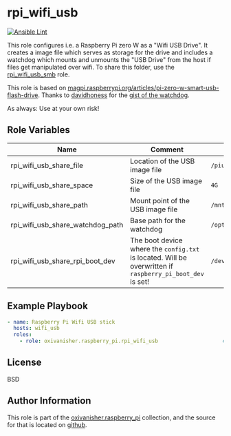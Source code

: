 rpi_wifi_usb
============
[![Ansible Lint](https://github.com/oxivanisher/role-rpi_wifi_usb/actions/workflows/ansible-lint.yml/badge.svg)](https://github.com/oxivanisher/role-rpi_wifi_usb/actions/workflows/ansible-lint.yml)

This role configures i.e. a Raspberry Pi zero W as a "Wifi USB Drive". It creates a image file which serves as storage for the drive and includes a watchdog which mounts and unmounts the "USB Drive" from the host if files get manipulated over wifi.
To share this folder, use the [rpi_wifi_usb_smb](https://github.com/oxivanisher/role-rpi_wifi_usb_smb.git) role.

This role is based on [magpi.raspberrypi.org/articles/pi-zero-w-smart-usb-flash-drive](https://magpi.raspberrypi.org/articles/pi-zero-w-smart-usb-flash-drive).
Thanks to [davidhoness](https://gist.github.com/davidhoness/) for the [gist of the watchdog](https://gist.githubusercontent.com/davidhoness/0f45ef6a41bac6311614f109acbf92db/raw/970badd0ae4b097e3af8d5142e65c34b21f5cfab/usb_share.py).


As always: Use at your own risk!

Role Variables
--------------

| Name                             | Comment                                             | Default value                |
|----------------------------------|-----------------------------------------------------|------------------------------|
| rpi_wifi_usb_share_file          | Location of the USB image file                      | `/piusb.bin`                 |
| rpi_wifi_usb_share_space         | Size of the USB image file                          | `4G`                         |
| rpi_wifi_usb_share_path          | Mount point of the USB image file                   | `/mnt/wifi_usb_share`        |
| rpi_wifi_usb_share_watchdog_path | Base path for the watchdog                          | `/opt/rpi_wifi_usb_watchdog` |
| rpi_wifi_usb_share_rpi_boot_dev  | The boot device where the `config.txt` is located. Will be overwritten if `raspberry_pi_boot_dev` is set! | `/dev/mmcblk0p1` |

Example Playbook
----------------
```yaml
- name: Raspberry Pi Wifi USB stick
  hosts: wifi_usb
  roles:
    - role: oxivanisher.raspberry_pi.rpi_wifi_usb                     # configure rpi wifi usb
```

License
-------

BSD

Author Information
------------------

This role is part of the [oxivanisher.raspberry_pi](https://galaxy.ansible.com/ui/repo/published/oxivanisher/raspberry_pi/) collection, and the source for that is located on [github](https://github.com/oxivanisher/collection-raspberry_pi).
